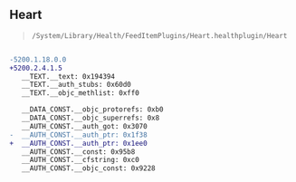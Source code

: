 ## Heart

> `/System/Library/Health/FeedItemPlugins/Heart.healthplugin/Heart`

```diff

-5200.1.18.0.0
+5200.2.4.1.5
   __TEXT.__text: 0x194394
   __TEXT.__auth_stubs: 0x60d0
   __TEXT.__objc_methlist: 0xff0

   __DATA_CONST.__objc_protorefs: 0xb0
   __DATA_CONST.__objc_superrefs: 0x8
   __AUTH_CONST.__auth_got: 0x3070
-  __AUTH_CONST.__auth_ptr: 0x1f38
+  __AUTH_CONST.__auth_ptr: 0x1ee0
   __AUTH_CONST.__const: 0x95b8
   __AUTH_CONST.__cfstring: 0xc0
   __AUTH_CONST.__objc_const: 0x9228

```
